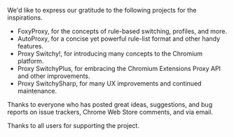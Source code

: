 We'd like to express our gratitude to the following projects for the inspirations.

* FoxyProxy, for the concepts of rule-based switching, profiles, and more.
* AutoProxy, for a concise yet powerful rule-list format and other handy features.
* Proxy Switchy!, for introducing many concepts to the Chromium platform.
* Proxy SwitchyPlus, for embracing the Chromium Extensions Proxy API and other improvements.
* Proxy SwitchySharp, for many UX improvements and continued maintenance.

Thanks to everyone who has posted great ideas, suggestions, and bug reports on issue trackers, Chrome Web Store comments, and via email.

Thanks to all users for supporting the project.